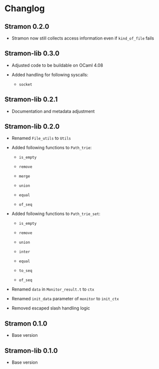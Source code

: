 # Changlog

## Stramon 0.2.0

- Stramon now still collects access information even if `kind_of_file` fails

## Stramon-lib 0.3.0

- Adjusted code to be buildable on OCaml 4.08

- Added handling for following syscalls:

  - `socket`

## Stramon-lib 0.2.1

- Documentation and metadata adjustment

## Stramon-lib 0.2.0

- Renamed `File_utils` to `Utils`

- Added following functions to `Path_trie`:

  - `is_empty`

  - `remove`

  - `merge`

  - `union`

  - `equal`

  - `of_seq`

- Added following functions to `Path_trie_set`:

  - `is_empty`

  - `remove`

  - `union`

  - `inter`

  - `equal`

  - `to_seq`

  - `of_seq`

- Renamed `data` in `Monitor_result.t` to `ctx`

- Renamed `init_data` parameter of `monitor` to `init_ctx`

- Removed escaped slash handling logic

## Stramon 0.1.0

- Base version

## Stramon-lib 0.1.0

- Base version

